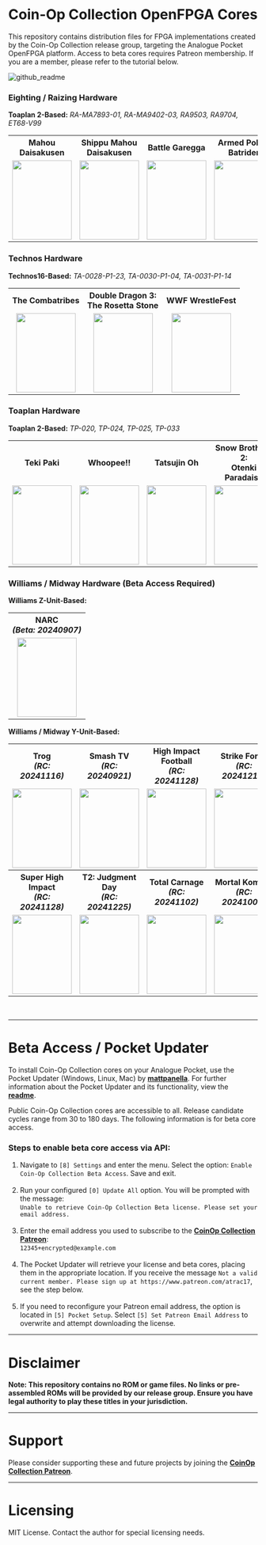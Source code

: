 # Coin-Op Collection OpenFPGA Cores

This repository contains distribution files for FPGA implementations created by the Coin-Op Collection release group, targeting the Analogue Pocket OpenFPGA platform. Access to beta cores requires Patreon membership. If you are a member, please refer to the tutorial below.

![github_readme](https://github.com/user-attachments/assets/1c8edf26-ce08-4ee5-890d-1642c083beb3)

### Eighting / Raizing Hardware

**Toaplan 2-Based:** *RA-MA7893-01, RA-MA9402-03, RA9503, RA9704, ET68-V99*

<table>
<tr>
  <th><b>Mahou<br>Daisakusen</b></th>
  <th><b>Shippu Mahou<br>Daisakusen</b></th>
  <th><b>Battle Garegga</b></th>
  <th><b>Armed Police<br>Batrider</b></th>
  <th><b>Battle Bakraid</b></th>
</tr>
<tr>
  <td align="center">
    <img width="120" height="160" src="https://github.com/user-attachments/assets/54f9b50d-f8ce-4a21-96cf-4c6f7a8e7ed9">
  </td>
  <td align="center">
    <img width="120" height="160" src="https://github.com/user-attachments/assets/895a6bfc-8da7-4abc-b422-a8b12892ad3f">
  </td>
  <td align="center">
    <img width="120" height="160" src="https://github.com/user-attachments/assets/795296ea-9299-4705-b2cc-e47d144c8f44">
  </td>
  <td align="center">
    <img width="120" height="160" src="https://github.com/user-attachments/assets/aac814a7-91dc-45aa-8260-b42b9254f47b">
  </td>
  <td align="center">
    <img width="120" height="160" src="https://github.com/user-attachments/assets/192a2b76-d58e-428d-975e-ba8ddc6ab0a9">
  </td>
</tr>
</table>

### Technos Hardware

**Technos16-Based:** *TA-0028-P1-23, TA-0030-P1-04, TA-0031-P1-14*

<table>
<tr>
  <th><b>The Combatribes</b></th>
  <th><b>Double Dragon 3:<br>The Rosetta Stone</b></th>
  <th><b>WWF WrestleFest</b></th>
</tr>
<tr>
  <td align="center">
    <img width="120" height="160" src="https://github.com/user-attachments/assets/42270c32-689a-43e6-ac53-35cb69b313a0">
  </td>
  <td align="center">
    <img width="120" height="160" src="https://github.com/user-attachments/assets/27c48675-1195-41fb-a827-35742a740b74">
  </td>
  <td align="center">
    <img width="120" height="160" src="https://github.com/user-attachments/assets/a92c27b2-a042-474e-8787-f64b8b429ebc">
  </td>
</tr>
</table>

### Toaplan Hardware

**Toaplan 2-Based:** *TP-020, TP-024, TP-025, TP-033*

<table>
<tr>
  <th><b>Teki Paki</b></th>
  <th><b>Whoopee!!</b></th>
  <th><b>Tatsujin Oh</b></th>
  <th><b>Snow Brothers 2:<br>Otenki Paradaisu</b></th>
</tr>
<tr>
  <td align="center">
    <img width="120" height="160" src="https://github.com/user-attachments/assets/f1b28482-4ee1-446d-a508-27a89d8d5b02">
  </td>
  <td align="center">
    <img width="120" height="160" src="https://github.com/user-attachments/assets/74775249-2621-49a6-99ed-fc99e814a02c">
  </td>
  <td align="center">
    <img width="120" height="160" src="https://github.com/user-attachments/assets/cd2b5a83-3e6a-45ae-a786-dca079ab9858">
  </td>
  <td align="center">
    <img width="120" height="160" src="https://github.com/user-attachments/assets/00c773b3-2c34-4ee0-8f93-9a77979eb541">
  </td>
</tr>
</table>

### Williams / Midway Hardware (Beta Access Required)

**Williams Z-Unit-Based:**

<table>
<tr>
  <th><b>NARC</b><br><i>(Beta: 20240907)</i></th>
</tr>
<tr>
  <td align="center">
    <img width="120" height="160" src="https://github.com/user-attachments/assets/f37a8aff-6037-48cd-9b45-13339023988d">
  </td>
</tr>
</table>

**Williams / Midway Y-Unit-Based:**

<table>
  <tr>
    <th><b>Trog</b><br><i>(RC: 20241116)</i></th>
    <th><b>Smash TV</b><br><i>(RC: 20240921)</i></th>
    <th><b>High Impact Football</b><br><i>(RC: 20241128)</i></th>
    <th><b>Strike Force</b><br><i>(RC: 20241214)</i></th>
  </tr>
  <tr>
    <td align="center">
      <img width="120" height="160" src="https://github.com/user-attachments/assets/da01f94f-865c-4ad7-b864-ebe080a3e8fb">
    </td>
    <td align="center">
      <img width="120" height="160" src="https://github.com/user-attachments/assets/770be086-32ed-457c-8161-8812daab388a">
    </td>
    <td align="center">
      <img width="120" height="160" src="https://github.com/user-attachments/assets/0bed8d92-0f8e-4fd1-847e-297de5920851">
    </td>
    <td align="center">
      <img width="120" height="160" src="https://github.com/user-attachments/assets/38130c77-ac33-4c3a-8d64-b17c94080131">
    </td>
  </tr>
  <tr>
    <th><b>Super High Impact</b><br><i>(RC: 20241128)</i></th>
    <th><b>T2: Judgment Day</b><br><i>(RC: 20241225)</i></th>
    <th><b>Total Carnage</b><br><i>(RC: 20241102)</i></th>
    <th><b>Mortal Kombat</b><br><i>(RC: 20241008)</i></th>
  </tr>
  <tr>
    <td align="center">
      <img width="120" height="160" src="https://github.com/user-attachments/assets/cfeb1bb5-707e-433b-8359-a3f7203837e6">
    </td>
    <td align="center">
      <img width="120" height="160" src="https://github.com/user-attachments/assets/4631edca-c950-4899-b2f2-e366dcd06c86">
    </td>
    <td align="center">
      <img width="120" height="160" src="https://github.com/user-attachments/assets/1007b377-765b-4e79-896d-8673dd88ec49">
    </td>
    <td align="center">
      <img width="120" height="160" src="https://github.com/user-attachments/assets/c9b44764-c55c-4484-b320-03e89fec17dd">
    </td>
  </tr>
</table>

<br>

---

# Beta Access / Pocket Updater

To install Coin-Op Collection cores on your Analogue Pocket, use the Pocket Updater (Windows, Linux, Mac) by [**mattpanella**](https://github.com/mattpannella/pupdate). For further information about the Pocket Updater and its functionality, view the [**readme**](https://github.com/mattpannella/pupdate).

Public Coin-Op Collection cores are accessible to all. Release candidate cycles range from 30 to 180 days. The following information is for beta core access.

### Steps to enable beta core access via API:

1. Navigate to `[8] Settings` and enter the menu. Select the option: `Enable Coin-Op Collection Beta Access`. Save and exit.<br><br>
2. Run your configured `[0] Update All` option. You will be prompted with the message:<br>
   `Unable to retrieve Coin-Op Collection Beta license. Please set your email address.`<br><br>
3. Enter the email address you used to subscribe to the [**CoinOp Collection Patreon**](https://www.patreon.com/atrac17):  
   `12345+encrypted@example.com`<br><br>
4. The Pocket Updater will retrieve your license and beta cores, placing them in the appropriate location. If you receive the message `Not a valid current member. Please sign up at https://www.patreon.com/atrac17`, see the step below.<br><br>  
5. If you need to reconfigure your Patreon email address, the option is located in `[5] Pocket Setup`. Select `[5] Set Patreon Email Address` to overwrite and attempt downloading the license.

---

# Disclaimer

**Note: This repository contains no ROM or game files. No links or pre-assembled ROMs will be provided by our release group. Ensure you have legal authority to play these titles in your jurisdiction.**

---

# Support

Please consider supporting these and future projects by joining the [**CoinOp Collection Patreon**](https://www.patreon.com/atrac17). 

---

# Licensing

MIT License. Contact the author for special licensing needs.

